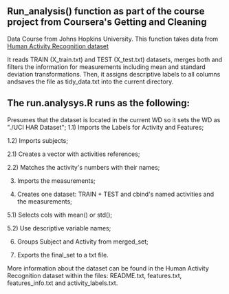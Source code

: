 ## Run_analysis() function as part of the course project from Coursera's Getting and Cleaning
Data Course from Johns Hopkins University.
This function takes data from [Human Activity Recognition dataset](https://d396qusza40orc.cloudfront.net/getdata%2Fprojectfiles%2FUCI%20HAR%20Dataset.zip)

It reads TRAIN (X_train.txt) and TEST (X_test.txt) datasets, merges both and filters the information for measurements 
including mean and standard deviation transformations. Then, it assigns descriptive labels to all columns andsaves the
file as tidy_data.txt into the current directory.

## The run.analysys.R runs as the following:
Presumes that the dataset is located in the current WD so it sets the WD as "./UCI HAR Dataset";
1.1) Imports the Labels for Activity and Features;

1.2) Imports subjects;

2.1) Creates a vector with activities references;

2.2) Matches the activity's numbers with their names;

3) Imports the measurements;

4) Creates one dataset: TRAIN + TEST and cbind's named activities and the measurements;

5.1) Selects cols with mean() or std();

5.2) Use descriptive variable names;

6) Groups Subject and Activity from merged_set;

7) Exports the final_set to a txt file.

More information about the dataset can be found in the Human Activity Recognition dataset within the files: README.txt, 
features.txt, features_info.txt and activity_labels.txt.
